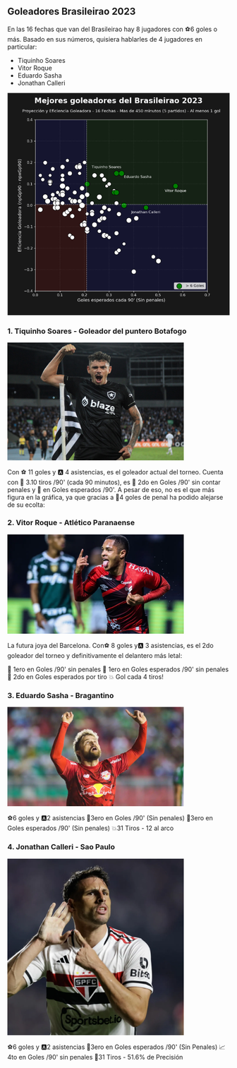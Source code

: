 ## Goleadores Brasileirao 2023

En las 16 fechas que van del Brasileirao hay 8 jugadores con ⚽6 goles o más. Basado en sus números, quisiera hablarles de 4 jugadores en particular:
- Tiquinho Soares 
- Vitor Roque
- Eduardo Sasha
- Jonathan Calleri

<img src="images/brasileirao 2023/powerBI_brasileirao-2023.png?raw=true" width="800"/>

### 1. Tiquinho Soares - Goleador del puntero Botafogo

<img src="images/brasileirao 2023/tiquinho.jpg?raw=true" width="400"/>

Con ⚽ 11 goles y 🅰️ 4 asistencias, es el goleador actual del torneo. Cuenta con 👟 3.10 tiros /90' (cada 90 minutos), es 🥈 2do en Goles /90' sin contar penales y 🥈 en Goles esperados /90'. A pesar de eso, no es el que más figura en la gráfica, ya que gracias a 🥅4 goles de penal ha podido alejarse de su ecolta:


### 2. Vitor Roque - Atlético Paranaense

<img src="images/brasileirao 2023/vitorroque.webp?raw=true" width="400"/>

La futura joya del Barcelona. Con⚽ 8 goles y🅰️ 3 asistencias, es el 2do goleador del torneo y definitivamente el delantero más letal:

🥇 1ero en Goles /90' sin penales
🥇 1ero en Goles esperados /90' sin penales
🥈 2do en Goles esperados por tiro
💥 Gol cada 4 tiros!

### 3. Eduardo Sasha -  Bragantino

<img src="images/brasileirao 2023/eduardo-sasha.webp?raw=true" width="400"/>

⚽6 goles y 🅰️2 asistencias
🥉3ero en Goles /90' (Sin penales)
🥉3ero en Goles esperados /90' (Sin penales)
💥31 Tiros - 12 al arco

### 4. Jonathan Calleri -  Sao Paulo

<img src="images/brasileirao 2023/jonathan-calleri.webp?raw=true" width="400"/>

⚽6 goles y 🅰️2 asistencias
🥉3ero en Goles esperados /90' (Sin Penales)
📈4to en Goles /90' sin penales
🎯31 Tiros - 51.6% de Precisión
